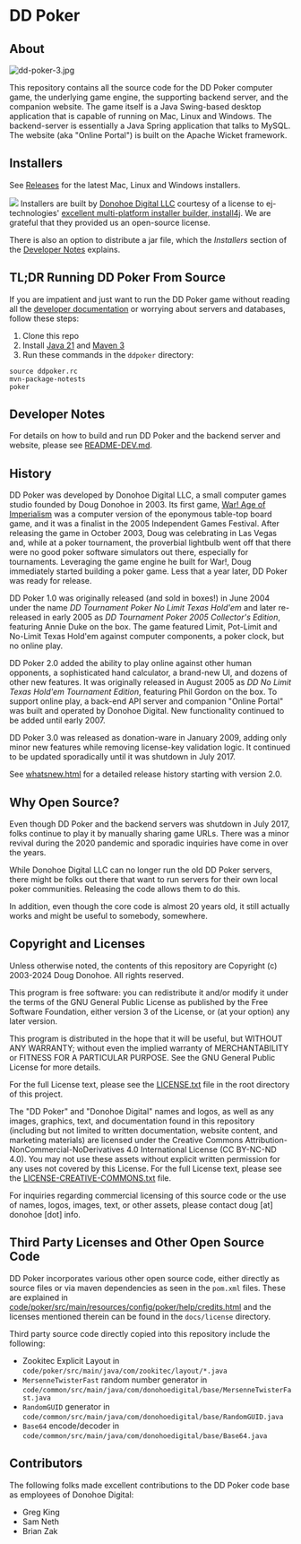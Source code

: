 # DD Poker

## About

![dd-poker-3.jpg](images/dd-poker-3.jpg)

This repository contains all the source code for the DD Poker
computer game, the underlying game engine, the supporting 
backend server, and the companion website. The game itself is 
a Java Swing-based desktop application that is capable of running 
on Mac, Linux and Windows.  The backend-server is essentially
a Java Spring application that talks to MySQL.  The website 
(aka "Online Portal") is built on the Apache Wicket framework.

## Installers

See [Releases](https://github.com/dougdonohoe/ddpoker/releases) for the latest Mac, Linux and Windows installers.

[<img src="images/install4j_small.png">](https://www.ej-technologies.com/install4j)
Installers are built by [Donohoe Digital LLC](https://www.donohoedigital.com/) 
courtesy of a license to ej-technologies' 
[excellent multi-platform installer builder, install4j](https://www.ej-technologies.com/install4j).
We are grateful that they provided us an open-source license.

There is also an option to distribute a jar file, which the _Installers_ section of
the [Developer Notes](README-DEV.md) explains.

## TL;DR Running DD Poker From Source

If you are impatient and just want to run the DD Poker game without
reading all the [developer documentation](README-DEV.md) or worrying
about servers and databases, follow these steps:

1. Clone this repo
2. Install [Java 21](https://adoptium.net/temurin/releases/?os=any&package=jdk&version=21)
   and [Maven 3](https://maven.apache.org/install.html)
3. Run these commands in the `ddpoker` directory:

```shell
source ddpoker.rc
mvn-package-notests
poker
```

## Developer Notes

For details on how to build and run DD Poker and
the backend server and website, please see [README-DEV.md](README-DEV.md).

## History

DD Poker was developed by Donohoe Digital LLC, a small computer
games studio founded by Doug Donohoe in 2003.  Its first game,
[War! Age of Imperialism](https://www.donohoedigital.com/war/) was
a computer version of the eponymous table-top board game, and it
was a finalist in the 2005 Independent Games Festival.  After releasing
the game in October 2003, Doug was celebrating in Las Vegas
and, while at a poker tournament, the proverbial lightbulb went 
off that there were no good poker software simulators out there,
especially for tournaments.  Leveraging the game 
engine he built for War!, Doug immediately started building
a poker game.  Less that a year later, DD Poker was ready for 
release.

DD Poker 1.0 was originally released (and sold in boxes!) in 
June 2004 under the name 
_DD Tournament Poker No Limit Texas Hold'em_ and 
later re-released in early 2005 as _DD Tournament Poker 2005 Collector's 
Edition_, featuring Annie Duke on the box.  The game featured 
Limit, Pot-Limit and No-Limit Texas Hold'em against computer
components, a poker clock, but no online play.

DD Poker 2.0 added the ability to play online against other
human opponents, a sophisticated hand calculator, a brand-new UI, and dozens
of other new features.  It was originally released in August
2005 as _DD No Limit Texas Hold'em Tournament Edition_, featuring 
Phil Gordon on the box.  To support online play, a back-end
API server and companion "Online Portal" was built and operated
by Donohoe Digital.  New functionality continued to be added
until early 2007.

DD Poker 3.0 was released as donation-ware in January 2009,
adding only minor new features while removing license-key 
validation logic. It continued to be updated sporadically until 
it was shutdown in July 2017.

See [whatsnew.html](code/poker/src/main/resources/config/poker/help/whatsnew.html) 
for a detailed release history starting with version 2.0.

## Why Open Source?

Even though DD Poker and the backend servers was shutdown
in July 2017, folks continue to play it by manually
sharing game URLs.  There was a minor revival during the 
2020 pandemic and sporadic inquiries have come in over the
years.

While Donohoe Digital LLC can no longer
run the old DD Poker servers, there might be folks out there that
want to run servers for their own local poker communities.
Releasing the code allows them to do this.

In addition, even though the core code is almost 20 years
old, it still actually works and might be useful to
somebody, somewhere.

## Copyright and Licenses

Unless otherwise noted, the contents of this repository are
Copyright (c) 2003-2024 Doug Donohoe.  All rights reserved.

This program is free software: you can redistribute it and/or modify
it under the terms of the GNU General Public License as published by
the Free Software Foundation, either version 3 of the License, or
(at your option) any later version.

This program is distributed in the hope that it will be useful,
but WITHOUT ANY WARRANTY; without even the implied warranty of
MERCHANTABILITY or FITNESS FOR A PARTICULAR PURPOSE.  See the
GNU General Public License for more details.

For the full License text, please see the [LICENSE.txt](LICENSE.txt) file
in the root directory of this project.

The "DD Poker" and "Donohoe Digital" names and logos, as well as any images,
graphics, text, and documentation found in this repository (including but not
limited to written documentation, website content, and marketing materials)
are licensed under the Creative Commons Attribution-NonCommercial-NoDerivatives
4.0 International License (CC BY-NC-ND 4.0). You may not use these assets
without explicit written permission for any uses not covered by this License.
For the full License text, please see the [LICENSE-CREATIVE-COMMONS.txt](LICENSE-CREATIVE-COMMONS.txt) file.

For inquiries regarding commercial licensing of this source code or
the use of names, logos, images, text, or other assets, please contact
doug [at] donohoe [dot] info.

## Third Party Licenses and Other Open Source Code

DD Poker incorporates various other open source code, either directly as source files
or via maven dependencies as seen in the `pom.xml` files.  These are explained in 
[code/poker/src/main/resources/config/poker/help/credits.html](https://static.ddpoker.com/gamehelp/help/credits.html) and the licenses 
mentioned therein can be found in the `docs/license` directory.

Third party source code directly copied into this repository include the following:

* Zookitec Explicit Layout in `code/poker/src/main/java/com/zookitec/layout/*.java`
* `MersenneTwisterFast` random number generator in `code/common/src/main/java/com/donohoedigital/base/MersenneTwisterFast.java`
* `RandomGUID` generator in `code/common/src/main/java/com/donohoedigital/base/RandomGUID.java`
* `Base64` encode/decoder in `code/common/src/main/java/com/donohoedigital/base/Base64.java`

## Contributors

The following folks made excellent contributions to the DD Poker
code base as employees of Donohoe Digital:

+ Greg King
+ Sam Neth
+ Brian Zak

